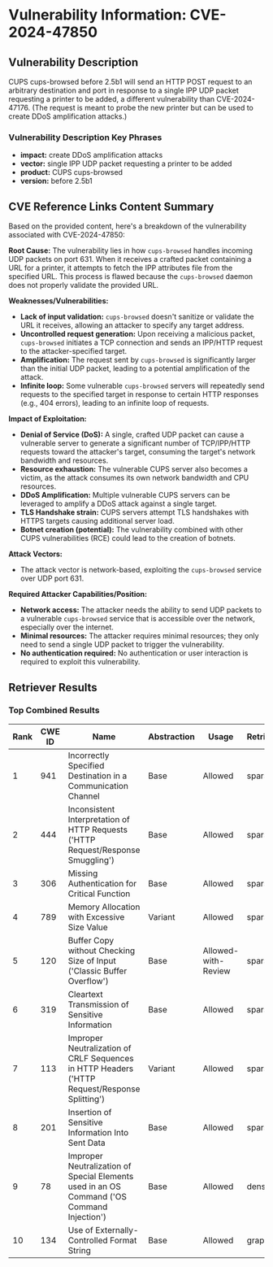 # Vulnerability Information: CVE-2024-47850

## Vulnerability Description
CUPS cups-browsed before 2.5b1 will send an HTTP POST request to an arbitrary destination and port in response to a single IPP UDP packet requesting a printer to be added, a different vulnerability than CVE-2024-47176. (The request is meant to probe the new printer but can be used to create DDoS amplification attacks.)

### Vulnerability Description Key Phrases
- **impact:** create DDoS amplification attacks
- **vector:** single IPP UDP packet requesting a printer to be added
- **product:** CUPS cups-browsed
- **version:** before 2.5b1

## CVE Reference Links Content Summary
Based on the provided content, here's a breakdown of the vulnerability associated with CVE-2024-47850:

**Root Cause:**
The vulnerability lies in how `cups-browsed` handles incoming UDP packets on port 631. When it receives a crafted packet containing a URL for a printer, it attempts to fetch the IPP attributes file from the specified URL. This process is flawed because the `cups-browsed` daemon does not properly validate the provided URL.

**Weaknesses/Vulnerabilities:**
- **Lack of input validation:** `cups-browsed` doesn't sanitize or validate the URL it receives, allowing an attacker to specify any target address.
- **Uncontrolled request generation:** Upon receiving a malicious packet, `cups-browsed` initiates a TCP connection and sends an IPP/HTTP request to the attacker-specified target.
- **Amplification:** The request sent by `cups-browsed` is significantly larger than the initial UDP packet, leading to a potential amplification of the attack.
- **Infinite loop:** Some vulnerable `cups-browsed` servers will repeatedly send requests to the specified target in response to certain HTTP responses (e.g., 404 errors), leading to an infinite loop of requests.

**Impact of Exploitation:**
- **Denial of Service (DoS):**  A single, crafted UDP packet can cause a vulnerable server to generate a significant number of TCP/IPP/HTTP requests toward the attacker's target, consuming the target's network bandwidth and resources.
- **Resource exhaustion:**  The vulnerable CUPS server also becomes a victim, as the attack consumes its own network bandwidth and CPU resources.
- **DDoS Amplification:**  Multiple vulnerable CUPS servers can be leveraged to amplify a DDoS attack against a single target.
- **TLS Handshake strain:** CUPS servers attempt TLS handshakes with HTTPS targets causing additional server load.
- **Botnet creation (potential):** The vulnerability combined with other CUPS vulnerabilities (RCE) could lead to the creation of botnets.

**Attack Vectors:**
- The attack vector is network-based, exploiting the `cups-browsed` service over UDP port 631.

**Required Attacker Capabilities/Position:**
- **Network access:** The attacker needs the ability to send UDP packets to a vulnerable `cups-browsed` service that is accessible over the network, especially over the internet.
- **Minimal resources:** The attacker requires minimal resources; they only need to send a single UDP packet to trigger the vulnerability.
- **No authentication required:** No authentication or user interaction is required to exploit this vulnerability.

## Retriever Results

### Top Combined Results

| Rank | CWE ID | Name | Abstraction | Usage  | Retrievers | Individual Scores |
|------|--------|------|-------------|-------|------------|-------------------|
| 1 | 941 | Incorrectly Specified Destination in a Communication Channel | Base | Allowed | sparse | 0.107 |
| 2 | 444 | Inconsistent Interpretation of HTTP Requests ('HTTP Request/Response Smuggling') | Base | Allowed | sparse | 0.098 |
| 3 | 306 | Missing Authentication for Critical Function | Base | Allowed | sparse | 0.097 |
| 4 | 789 | Memory Allocation with Excessive Size Value | Variant | Allowed | sparse | 0.096 |
| 5 | 120 | Buffer Copy without Checking Size of Input ('Classic Buffer Overflow') | Base | Allowed-with-Review | sparse | 0.096 |
| 6 | 319 | Cleartext Transmission of Sensitive Information | Base | Allowed | sparse | 0.095 |
| 7 | 113 | Improper Neutralization of CRLF Sequences in HTTP Headers ('HTTP Request/Response Splitting') | Variant | Allowed | sparse | 0.095 |
| 8 | 201 | Insertion of Sensitive Information Into Sent Data | Base | Allowed | sparse | 0.095 |
| 9 | 78 | Improper Neutralization of Special Elements used in an OS Command ('OS Command Injection') | Base | Allowed | dense | 0.461 |
| 10 | 134 | Use of Externally-Controlled Format String | Base | Allowed | graph | 0.002 |

